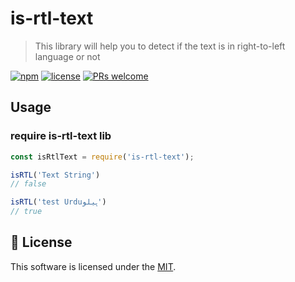 # is-rtl-text
> This library will help you to detect if the text is in right-to-left language or not

[![npm](https://img.shields.io/badge/npm-0.0.1-blue)](https://www.npmjs.com/package/is-rtl-text)
[![license](https://img.shields.io/badge/license-MIT-green)](https://github.com/codeeshop-oc/is-rtl-text/blob/main/LICENSE)
[![PRs welcome](https://img.shields.io/badge/PRs-welcome-ff69b4.svg)](https://github.com/codeeshop-oc/is-rtl-text/issues?&q=is%3Aissue+is%3Aopen)


## Usage

### require is-rtl-text lib
```js
const isRtlText = require('is-rtl-text');
```

```js
isRTL('Text String')
// false
```

```js
isRTL('test Urduہیلو')
// true
```

## 🔖 License

This software is licensed under the [MIT](https://github.com/codeeshop-oc/is-rtl-text/blob/main/LICENSE).
